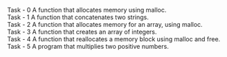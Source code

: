 Task - 0 A function that allocates memory using malloc.<br>
Task - 1 A function that concatenates two strings.<br>
Task - 2 A function that allocates memory for an array, using malloc.<br>
Task - 3 A function that creates an array of integers.<br>
Task - 4 A function that reallocates a memory block using malloc and free.<br>
Task - 5 A program that multiplies two positive numbers.<br>
